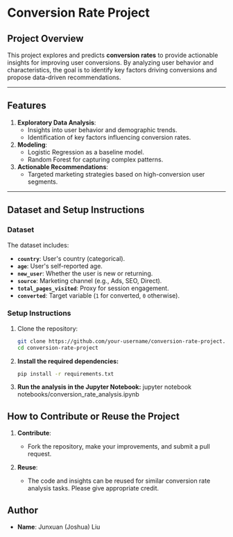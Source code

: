 # Conversion Rate Project

## Project Overview

This project explores and predicts **conversion rates** to provide actionable insights for improving user conversions. By analyzing user behavior and characteristics, the goal is to identify key factors driving conversions and propose data-driven recommendations.

---

## Features

1. **Exploratory Data Analysis**:
   - Insights into user behavior and demographic trends.
   - Identification of key factors influencing conversion rates.
2. **Modeling**:
   - Logistic Regression as a baseline model.
   - Random Forest for capturing complex patterns.
3. **Actionable Recommendations**:
   - Targeted marketing strategies based on high-conversion user segments.

---

## Dataset and Setup Instructions

### Dataset
The dataset includes:
- **`country`**: User's country (categorical).
- **`age`**: User's self-reported age.
- **`new_user`**: Whether the user is new or returning.
- **`source`**: Marketing channel (e.g., Ads, SEO, Direct).
- **`total_pages_visited`**: Proxy for session engagement.
- **`converted`**: Target variable (`1` for converted, `0` otherwise).

### Setup Instructions
1. Clone the repository:
   ```bash
   git clone https://github.com/your-username/conversion-rate-project.git
   cd conversion-rate-project

2. **Install the required dependencies:**
   ```bash
   pip install -r requirements.txt

3. **Run the analysis in the Jupyter Notebook:**
  jupyter notebook notebooks/conversion_rate_analysis.ipynb


## How to Contribute or Reuse the Project

1. **Contribute**:
   - Fork the repository, make your improvements, and submit a pull request.

2. **Reuse**:
   - The code and insights can be reused for similar conversion rate analysis tasks. Please give appropriate credit.

## Author
- **Name**: Junxuan (Joshua) Liu   
